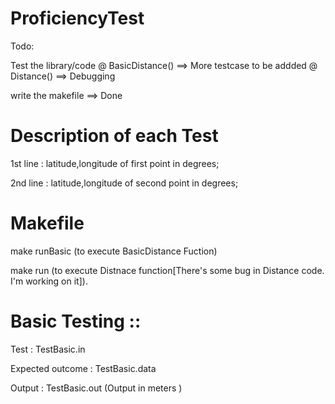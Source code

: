 # ProficiencyTest

Todo:

Test the library/code 
  @ BasicDistance() ==> More testcase to be addded
  @ Distance() ==> Debugging 

write the makefile ==> Done

# Description of each Test 

 1st line : latitude,longitude of first point in degrees;

 2nd line : latitude,longitude of second point in degrees;

# Makefile

make runBasic (to execute BasicDistance Fuction)

make run  (to execute Distnace function[There's some bug in Distance code. I'm working on it]).


# Basic Testing ::

Test : TestBasic.in 

Expected outcome : TestBasic.data 

Output : TestBasic.out (Output in meters )

